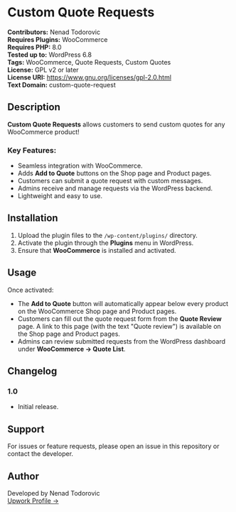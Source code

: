 # Custom Quote Requests

**Contributors:** Nenad Todorovic  
**Requires Plugins:** WooCommerce  
**Requires PHP:** 8.0  
**Tested up to:** WordPress 6.8  
**Tags:** WooCommerce, Quote Requests, Custom Quotes  
**License:** GPL v2 or later  
**License URI:** https://www.gnu.org/licenses/gpl-2.0.html  
**Text Domain:** custom-quote-request  

## Description

**Custom Quote Requests** allows customers to send custom quotes for any WooCommerce product!

### Key Features:
- Seamless integration with WooCommerce.
- Adds **Add to Quote** buttons on the Shop page and Product pages.
- Customers can submit a quote request with custom messages.
- Admins receive and manage requests via the WordPress backend.
- Lightweight and easy to use.

## Installation

1. Upload the plugin files to the `/wp-content/plugins/` directory.
2. Activate the plugin through the **Plugins** menu in WordPress.
3. Ensure that **WooCommerce** is installed and activated.

## Usage

Once activated:
- The **Add to Quote** button will automatically appear below every product on the WooCommerce Shop page and Product pages.
- Customers can fill out the quote request form from the **Quote Review** page. A link to this page (with the text "Quote review") is available on the Shop page and Product pages.
- Admins can review submitted requests from the WordPress dashboard under **WooCommerce → Quote List**.

## Changelog

### 1.0
- Initial release.

## Support

For issues or feature requests, please open an issue in this repository or contact the developer.

## Author

Developed by Nenad Todorovic  
[Upwork Profile →](https://www.upwork.com/freelancers/nenadtodorovic)

